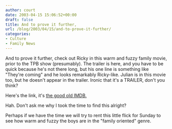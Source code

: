 ```yaml
---
author: court
date: 2003-04-15 15:06:52+00:00
draft: false
title: And to prove it further,
url: /blog/2003/04/15/and-to-prove-it-further/
categories:
- Culture
- Family News
---
```


And to prove it further, check out Ricky in this warm and fuzzy family movie, prior to the TPB show (presumably).  The trailer is here, and you have to be quick because he's not there long, but his one line is something like "They're coming" and he looks remarkably Ricky-like.  Julian is in this movie too, but he doesn't appear in the trailer.  Ironic that it's a TRAILER, don't you think?

Here's the link, it's [the good old IMDB.](http://us.imdb.com/Trailers?0307639&screenplay&E17037&9&2)

Hah.  Don't ask me why I took the time to find this alright?

Perhaps if we have the time we will try to rent this little flick for Sunday to see how warm and fuzzy the boys are in the "family oriented" genre.
